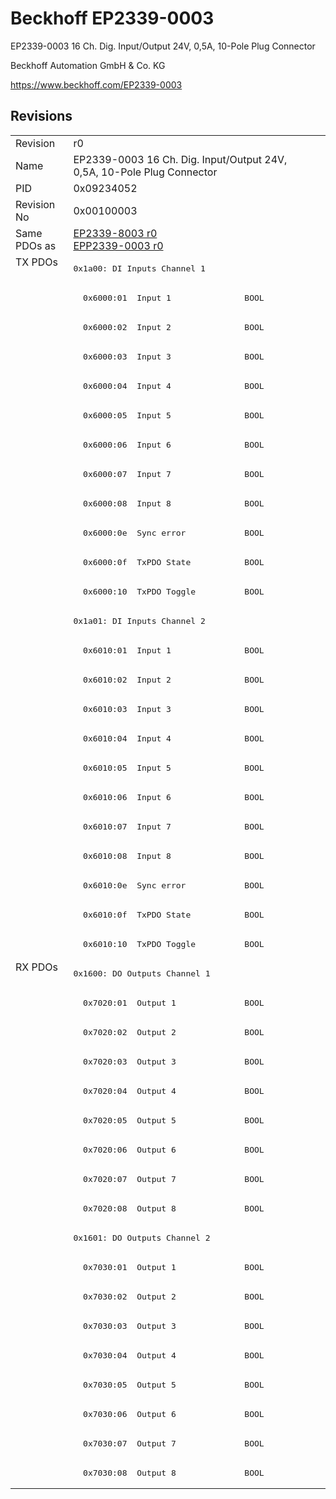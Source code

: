 # Beckhoff EP2339-0003

EP2339-0003 16 Ch. Dig. Input/Output 24V, 0,5A, 10-Pole Plug Connector

Beckhoff Automation GmbH & Co. KG

https://www.beckhoff.com/EP2339-0003

## Revisions
<table>
<tr >
<td>Revision</td>
<td>r0</td>
</tr>
<tr >
<td>Name</td>
<td>EP2339-0003 16 Ch. Dig. Input/Output 24V, 0,5A, 10-Pole Plug Connector</td>
</tr>
<tr >
<td>PID</td>
<td>0x09234052</td>
</tr>
<tr >
<td>Revision No</td>
<td>0x00100003</td>
</tr>
<tr >
<td>Same PDOs as</td>
<td><a href="EP2339-8003">EP2339-8003 r0</a><br/><a href="EPP2339-0003">EPP2339-0003 r0</a></td>
</tr>
<tr class="txpdo pdosection">
<td rowspan=24 valign=top>TX PDOs</td>
<td><pre>0x1a00: DI Inputs Channel 1</pre></td>
<td></td>
</tr>
<tr class="txpdo">
<td><pre>  0x6000:01  Input 1               BOOL</pre></td>
</tr>
<tr class="txpdo">
<td><pre>  0x6000:02  Input 2               BOOL</pre></td>
</tr>
<tr class="txpdo">
<td><pre>  0x6000:03  Input 3               BOOL</pre></td>
</tr>
<tr class="txpdo">
<td><pre>  0x6000:04  Input 4               BOOL</pre></td>
</tr>
<tr class="txpdo">
<td><pre>  0x6000:05  Input 5               BOOL</pre></td>
</tr>
<tr class="txpdo">
<td><pre>  0x6000:06  Input 6               BOOL</pre></td>
</tr>
<tr class="txpdo">
<td><pre>  0x6000:07  Input 7               BOOL</pre></td>
</tr>
<tr class="txpdo">
<td><pre>  0x6000:08  Input 8               BOOL</pre></td>
</tr>
<tr class="txpdo">
<td><pre>  0x6000:0e  Sync error            BOOL</pre></td>
</tr>
<tr class="txpdo">
<td><pre>  0x6000:0f  TxPDO State           BOOL</pre></td>
</tr>
<tr class="txpdo">
<td><pre>  0x6000:10  TxPDO Toggle          BOOL</pre></td>
</tr>
<tr class="txpdo pdosection">
<td><pre>0x1a01: DI Inputs Channel 2</pre></td>
</tr>
<tr class="txpdo">
<td><pre>  0x6010:01  Input 1               BOOL</pre></td>
</tr>
<tr class="txpdo">
<td><pre>  0x6010:02  Input 2               BOOL</pre></td>
</tr>
<tr class="txpdo">
<td><pre>  0x6010:03  Input 3               BOOL</pre></td>
</tr>
<tr class="txpdo">
<td><pre>  0x6010:04  Input 4               BOOL</pre></td>
</tr>
<tr class="txpdo">
<td><pre>  0x6010:05  Input 5               BOOL</pre></td>
</tr>
<tr class="txpdo">
<td><pre>  0x6010:06  Input 6               BOOL</pre></td>
</tr>
<tr class="txpdo">
<td><pre>  0x6010:07  Input 7               BOOL</pre></td>
</tr>
<tr class="txpdo">
<td><pre>  0x6010:08  Input 8               BOOL</pre></td>
</tr>
<tr class="txpdo">
<td><pre>  0x6010:0e  Sync error            BOOL</pre></td>
</tr>
<tr class="txpdo">
<td><pre>  0x6010:0f  TxPDO State           BOOL</pre></td>
</tr>
<tr class="txpdo">
<td><pre>  0x6010:10  TxPDO Toggle          BOOL</pre></td>
</tr>
<tr class="rxpdo pdosection">
<td rowspan=18 valign=top>RX PDOs</td>
<td><pre>0x1600: DO Outputs Channel 1</pre></td>
<td></td>
</tr>
<tr class="rxpdo">
<td><pre>  0x7020:01  Output 1              BOOL</pre></td>
</tr>
<tr class="rxpdo">
<td><pre>  0x7020:02  Output 2              BOOL</pre></td>
</tr>
<tr class="rxpdo">
<td><pre>  0x7020:03  Output 3              BOOL</pre></td>
</tr>
<tr class="rxpdo">
<td><pre>  0x7020:04  Output 4              BOOL</pre></td>
</tr>
<tr class="rxpdo">
<td><pre>  0x7020:05  Output 5              BOOL</pre></td>
</tr>
<tr class="rxpdo">
<td><pre>  0x7020:06  Output 6              BOOL</pre></td>
</tr>
<tr class="rxpdo">
<td><pre>  0x7020:07  Output 7              BOOL</pre></td>
</tr>
<tr class="rxpdo">
<td><pre>  0x7020:08  Output 8              BOOL</pre></td>
</tr>
<tr class="rxpdo pdosection">
<td><pre>0x1601: DO Outputs Channel 2</pre></td>
</tr>
<tr class="rxpdo">
<td><pre>  0x7030:01  Output 1              BOOL</pre></td>
</tr>
<tr class="rxpdo">
<td><pre>  0x7030:02  Output 2              BOOL</pre></td>
</tr>
<tr class="rxpdo">
<td><pre>  0x7030:03  Output 3              BOOL</pre></td>
</tr>
<tr class="rxpdo">
<td><pre>  0x7030:04  Output 4              BOOL</pre></td>
</tr>
<tr class="rxpdo">
<td><pre>  0x7030:05  Output 5              BOOL</pre></td>
</tr>
<tr class="rxpdo">
<td><pre>  0x7030:06  Output 6              BOOL</pre></td>
</tr>
<tr class="rxpdo">
<td><pre>  0x7030:07  Output 7              BOOL</pre></td>
</tr>
<tr class="rxpdo">
<td><pre>  0x7030:08  Output 8              BOOL</pre></td>
</tr>
</table>
